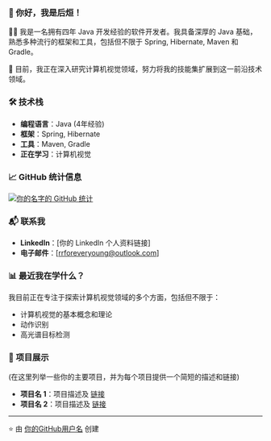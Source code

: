 ### 👋 你好，我是后烜！

👨‍💻 我是一名拥有四年 Java 开发经验的软件开发者。我具备深厚的 Java 基础，熟悉多种流行的框架和工具，包括但不限于 Spring, Hibernate, Maven 和 Gradle。

🌱 目前，我正在深入研究计算机视觉领域，努力将我的技能集扩展到这一前沿技术领域。

### 🛠 技术栈

- **编程语言**：Java (4年经验)
- **框架**：Spring, Hibernate
- **工具**：Maven, Gradle
- **正在学习**：计算机视觉

### 📈 GitHub 统计信息

[![你的名字的 GitHub 统计](https://github-readme-stats.vercel.app/api?username=RRGod)](https://github.com/RRGod)

### 📬 联系我

- **LinkedIn**：[你的 LinkedIn 个人资料链接]
- **电子邮件**：[rrforeveryoung@outlook.com]

### 📊 最近我在学什么？

我目前正在专注于探索计算机视觉领域的多个方面，包括但不限于：

- 计算机视觉的基本概念和理论
- 动作识别
- 高光谱目标检测

### 🔭 项目展示

(在这里列举一些你的主要项目，并为每个项目提供一个简短的描述和链接)

- **项目名 1**：项目描述及 [链接](项目链接)
- **项目名 2**：项目描述及 [链接](项目链接)

---

⭐️ 由 [你的GitHub用户名](https://github.com/你的GitHub用户名) 创建

